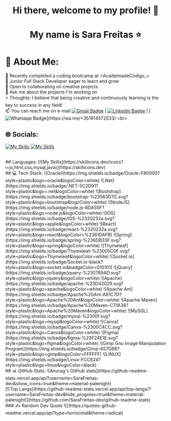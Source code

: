 <p align="center">
  <h1 align="center">  Hi there, welcome to my profile! 👋</h1>
  <h1 align="center">  My name is Sara Freitas ⭐️ </h1> 
</p>

# 💫 About Me:
🔭 Recently completed a coding bootcamp at <AcademiadeCódigo_><br>
🌱 Junior Full Stack Developer eager to learn and grow<br>👯 Open to collaborating on creative projects<br>
💬 Ask me about the projects I'm working on <br>
⚡ Thoughts: I believe that being creative and continuously learning is the key to success in any field!<br>
📫 You can reach me on e-mail [![Gmail Badge](https://img.shields.io/badge/-Gmail-c14438?style=flat-square&logo=Gmail&logoColor=white&link=mailto:sfontes94@gmail.com)](mailto:sfontes94@gmail.com) | [![Linkedin Badge](https://img.shields.io/badge/-LinkedIn-blue?style=flat-square&logo=Linkedin&logoColor=white&link=https://www.linkedin.com/in/sarafreitasdev/)](https://www.linkedin.com/in/sarafreitasdev/) | [![Whatsapp Badge](https://img.shields.io/static/v1?message=Whatsapp&logo=whatsapp&label=&color=25D366&logoColor=white&labelColor=&style=for-the-badge")](https://wa.me/+351914572533)
<br>

## 🌐 Socials:
[![My Skills](https://skillicons.dev/icons?i=linkedin,flutter&perline=2)](https://www.linkedin.com/in/sarafreitasdev/)
[![My Skills](https://skillicons.dev/icons?i=gitlab,flutter&perline=2)](https://www.gitlab.com/sfontes94)

<br>
## Languages:
[![My Skills](https://skillicons.dev/icons?i=js,html,css,mysql,java)](https://skillicons.dev)

<br>
## 💻 Tech Stack:
![Oracle](https://img.shields.io/badge/Oracle-F80000?style=plastic&logo=oracle&logoColor=white) 
![.Net](https://img.shields.io/badge/.NET-5C2D91?style=plastic&logo=.net&logoColor=white) 
![Bootstrap](https://img.shields.io/badge/bootstrap-%23563D7C.svg?style=plastic&logo=bootstrap&logoColor=white) 
![NodeJS](https://img.shields.io/badge/node.js-6DA55F?style=plastic&logo=node.js&logoColor=white) 
![IOS](https://img.shields.io/badge/IOS-%2320232a.svg?style=plastic&logo=apple&logoColor=white) 
![React](https://img.shields.io/badge/react-%2320232a.svg?style=plastic&logo=react&logoColor=%2361DAFB) 
![Spring](https://img.shields.io/badge/spring-%236DB33F.svg?style=plastic&logo=spring&logoColor=white) 
![Thymeleaf](https://img.shields.io/badge/Thymeleaf-%23005C0F.svg?style=plastic&logo=Thymeleaf&logoColor=white) 
![Socket.io](https://img.shields.io/badge/Socket.io-black?style=plastic&logo=socket.io&badgeColor=010101) 
![jQuery](https://img.shields.io/badge/jquery-%230769AD.svg?style=plastic&logo=jquery&logoColor=white) 
![Apache](https://img.shields.io/badge/apache-%23D42029.svg?style=plastic&logo=apache&logoColor=white) 
![Apache Ant](https://img.shields.io/badge/Apache%20Ant-A81C7D?style=plastic&logo=Apache%20Ant&logoColor=white) 
![Apache Maven](https://img.shields.io/badge/Apache%20Maven-C71A36?style=plastic&logo=Apache%20Maven&logoColor=white)
![MySQL](https://img.shields.io/badge/mysql-%2300f.svg?style=plastic&logo=mysql&logoColor=white)
![Canva](https://img.shields.io/badge/Canva-%2300C4CC.svg?style=plastic&logo=Canva&logoColor=white) 	
![Figma](https://img.shields.io/badge/figma-%23F24E1E.svg?style=plastic&logo=figma&logoColor=white) 
![Gimp Gnu Image Manipulation Program](https://img.shields.io/badge/Gimp-657D8B?style=plastic&logo=gimp&logoColor=FFFFFF) ![LINUX](https://img.shields.io/badge/Linux-FCC624?style=plastic&logo=linux&logoColor=black)

<br>
## 📊 GitHub Stats:
![Anurag's GitHub stats](https://github-readme-stats.vercel.app/api?username=SaraFreitas-dev&show_icons=true&theme=material-palenight)<br>
[![Top Langs](https://github-readme-stats.vercel.app/api/top-langs/?username=SaraFreitas-dev&hide_progress=true&theme=material-palenight)](https://github.com/SaraFreitas-dev/github-readme-stats)

<!--
## 🏆 GitHub Trophies
![](https://github-profile-trophy.vercel.app/?username=SaraFreitas-dev&theme=dracula&no-frame=false&no-bg=true&margin-w=4)
-->
<br>
### ✍️ Random Dev Quote
![](https://quotes-github-readme.vercel.app/api?type=horizontal&theme=radical)
